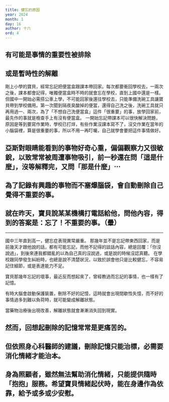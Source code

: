 ```yaml
---
title: 健忘的原因
year: 2024
month: 1
day: 16
author: 十六
ord: 4
---
```

## 有可能是事情的重要性被排除
## 或是暫時性的解離


剛上小學的寶貝，經常忘記把便當盒跟課本帶回家。每次都要衝回學校去，一兩次之後，課本都會記得，唯獨便當盒時不時的就會忘在學校，直到上國中還是一樣。
但國中一開始必需搭公車上學，不可能回家後還往學校去，只能準備洗碗工具讓寶貝帶到學校備用。第一次聞到隔夜臭酸掉的便當，還得自己洗之後，洗碗工具就只再用過一、兩次，為了「不想自己洗便當盒」這件「很重要」的事，放學回家前，最先作的事就是檢查手上有沒有便當盒。
一開始忘記帶課本可以很快解決問題，原因是等到要寫作業時，學校已打烊，有些作業沒課本寫不了，沒交作業在當年的小腦袋裡，算是很重要的事，所以不用一再叮囑，自己就學會要把這件事情做好。

## 亞斯對眼睛能看到的事物好奇心重，偏偏觀察力又很敏銳，以致常常被周遭事物吸引，前一秒還在問「這是什麼」，沒等解釋完，又問「那是什麼」⋯
## 為了記錄有興趣的事物而不塞爆腦袋，會自動刪除自己覺得不重要的事。

## 就在昨天，寶貝說某某機構打電話給他，問他內容，得到的答案是：忘了！不重要的事。（暈）

---

國中三年直到高一，健忘症表現異常嚴重。
那幾年並不是忘記帶東西回家，而是前幾天才跟他說的話，都有可能忘記，而他不記得的談話內容，總是回覆：「你沒說過」，到後來連我都錯亂的以為自己真的沒說過，或是說的時候沒認真聽。
在學校跟同學發生糾紛時，也總是說不清楚狀況，以致於誤會他只是比較健忘，不容易記住細節，或是表達能力不足。

寶貝那幾年忘記的壞事，最近反而想起來了，曾經教過而忘記的事情，也一樣有了記憶。


有時大腦會啟動保護裝置，刪除不好的記憶，這時就會出現間歇性失憶，而不好的事情過多到難以負荷時，就可能變成解離狀態。

當藥物治療後出現改善，解離狀態就會漸漸消失回到現實。

## 然而，回想起刪除的記憶常常是更痛苦的。
## 但依照身心科醫師的建議，刪除記憶只能治標，必需要消化情緒才能治本。
## 身為照顧者，雖然無法幫助消化情緒，只能提供隨時「抱抱」服務。希望寶貝情緒起伏時，能在身邊作為依靠，給予或多或少安慰。
